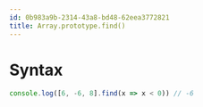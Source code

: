 ```yaml
---
id: 0b983a9b-2314-43a8-bd48-62eea3772821
title: Array.prototype.find()
---
```


# Syntax

``` javascript
console.log([6, -6, 8].find(x => x < 0)) // -6
```
